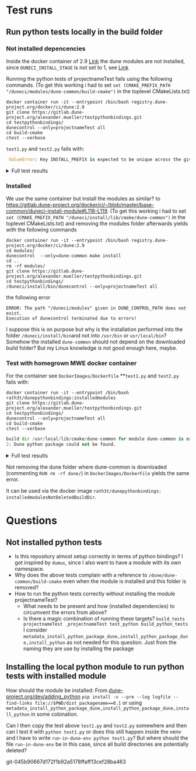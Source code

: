 # Test runs
## Run python tests locally in the build folder 
### Not installed depencencies
Inside the docker container of 2.9 [Link](https://gitlab.dune-project.org/docker/ci/-/blob/master/dune-2.9/Dockerfile) the dune modules are not installed,
since `DUNECI_INSTALL_STAGE` is not set to 1, see [Link](https://gitlab.dune-project.org/docker/ci/-/blob/master/base-common/duneci-install-module#L118-L119)

Running the python tests of projectnameTest fails using the following commands. (To get this working i had to set 
`set (CMAKE_PREFIX_PATH "/duneci/modules/dune-common/build-cmake")` in the toplevel CMakeLists.txt)
```shell
docker container run -it --entrypoint /bin/bash registry.dune-project.org/docker/ci/dune:2.9
git clone https://gitlab.dune-project.org/alexander.mueller/testpythonbindings.git
cd testpythonbindings/
dunecontrol --only=projectnameTest all
cd build-cmake
ctest --verbose
```

`test1.py` and `test2.py` fails with:

```python
 ValueError: Key INSTALL_PREFIX is expected to be unique across the given metadata. Got {'/usr/local', '/duneci/install'}
```

<details>
  <summary>Full test results</summary>

```shell
duneci@e7fac7d916b9:~/testpythonbindings/build-cmake$ ctest --verbose
UpdateCTestConfiguration  from :/duneci/testpythonbindings/build-cmake/DartConfiguration.tcl
Parse Config file:/duneci/testpythonbindings/build-cmake/DartConfiguration.tcl
UpdateCTestConfiguration  from :/duneci/testpythonbindings/build-cmake/DartConfiguration.tcl
Parse Config file:/duneci/testpythonbindings/build-cmake/DartConfiguration.tcl
Test project /duneci/testpythonbindings/build-cmake
Constructing a list of tests
Done constructing a list of tests
Updating test list for fixtures
Added 0 tests to meet fixture requirements
Checking test dependency graph...
Checking test dependency graph end
test 1
Start 1: pytest1

1: Test command: /duneci/testpythonbindings/build-cmake/run-in-dune-env "python" "test1.py"
1: Test timeout computed to be: 3600
1: Comparing build directories of installed dune modules with given build directories
1: DUNE-INFO: Generating dune-py module in /duneci/modules/dune-common/build-cmake/dune-env/.cache/dune-py
1: Help on package projectnameTest:
1:
1: NAME
1:     projectnameTest
1:
1: DESCRIPTION
1:     # SPDX-FileCopyrightText: Copyright © DUNE Project contributors, see file LICENSE.md in module root
1:     # SPDX-License-Identifier: LicenseRef-GPL-2.0-only-with-DUNE-exception
1:
1: PACKAGE CONTENTS
1:     _projectnameTest
1:
1: FUNCTIONS
1:     add(...) method of builtins.PyCapsule instance
1:         add(i: int, j: int) -> int
1:         
1:         A function which adds two numbers
1:
1: FILE
1:     /duneci/testpythonbindings/build-cmake/python/projectnameTest/__init__.py
1:
1:
1: Traceback (most recent call last):
1:   File "/duneci/modules/dune-common/build-cmake/python/dune/common/__init__.py", line 86, in FieldVector
1:     return globals()[fv](values)
1: KeyError: 'FieldVector_3'
1:
1: During handling of the above exception, another exception occurred:
1:
1: Traceback (most recent call last):
1:   File "/duneci/testpythonbindings/projectnameTest/python/test/test1.py", line 17, in <module>
1:     v = FieldVector([0, 1, 2])
1:   File "/duneci/modules/dune-common/build-cmake/python/dune/common/__init__.py", line 90, in FieldVector
1:     cls = _loadVec(includes, typeName).FieldVector
1:   File "/duneci/modules/dune-common/build-cmake/python/dune/common/__init__.py", line 74, in _loadVec
1:     return generator.load(
1:   File "/duneci/modules/dune-common/build-cmake/python/dune/generator/generator.py", line 172, in load
1:     return self.post(moduleName, source, postscript, extraCMake)
1:   File "/duneci/modules/dune-common/build-cmake/python/dune/generator/generator.py", line 124, in post
1:     module = builder.load(moduleName, source, self.typeName[0], extraCMake)
1:   File "/duneci/modules/dune-common/build-cmake/python/dune/generator/cmakebuilder.py", line 374, in load
1:     self.initialize()
1:   File "/duneci/modules/dune-common/build-cmake/python/dune/generator/cmakebuilder.py", line 616, in initialize
1:     super().initialize()
1:   File "/duneci/modules/dune-common/build-cmake/python/dune/generator/cmakebuilder.py", line 213, in initialize
1:     self.build_dunepy_from_template(self.dune_py_dir)
1:   File "/duneci/modules/dune-common/build-cmake/python/dune/generator/cmakebuilder.py", line 448, in build_dunepy_from_template
1:     force = Builder.generate_dunepy_from_template(dunepy_dir, force=force)
1:   File "/duneci/modules/dune-common/build-cmake/python/dune/generator/cmakebuilder.py", line 121, in generate_dunepy_from_template
1:     context["install_prefix"] = metaData.unique_value_across_modules("INSTALL_PREFIX")
1:   File "/duneci/modules/dune-common/build-cmake/python/dune/packagemetadata.py", line 496, in unique_value_across_modules
1:     raise ValueError(f"Key {key} is expected to be unique across the given metadata. Got {values}")
1: ValueError: Key INSTALL_PREFIX is expected to be unique across the given metadata. Got {'/usr/local', '/duneci/install'}
1/2 Test #1: pytest1 ..........................***Failed    0.59 sec
test 2
Start 2: pytest2

2: Test command: /duneci/testpythonbindings/build-cmake/run-in-dune-env "python" "test2.py"
2: Test timeout computed to be: 3600
2: Comparing build directories of installed dune modules with given build directories
2: DUNE-INFO: Generating dune-py module in /duneci/modules/dune-common/build-cmake/dune-env/.cache/dune-py
2: Traceback (most recent call last):
2:   File "/duneci/testpythonbindings/projectnameTest/python/test/test2.py", line 20, in <module>
2:     grid = dune.grid.structuredGrid(lowerLeft,upperRight,elements)
2:   File "/duneci/modules/dune-grid/build-cmake/python/dune/grid/core.py", line 13, in structuredGrid
2:     return yaspGrid(domain, dimgrid=len(lower), coordinates="equidistantoffset")
2:   File "/duneci/modules/dune-grid/build-cmake/python/dune/grid/_grids.py", line 253, in yaspGrid
2:     constructor = equidistantOffsetCoordinates(
2:   File "/duneci/modules/dune-grid/build-cmake/python/dune/grid/_grids.py", line 165, in equidistantOffsetCoordinates
2:     mod = moduleYaspCoordinates(dim,ctype)
2:   File "/duneci/modules/dune-grid/build-cmake/python/dune/grid/_grids.py", line 159, in moduleYaspCoordinates
2:     module = builder.load(moduleName, source, "yasp coordinates dim={dim} ctype={ct}".format(ct = ctype, dim = dim))
2:   File "/duneci/modules/dune-common/build-cmake/python/dune/generator/cmakebuilder.py", line 374, in load
2:     self.initialize()
2:   File "/duneci/modules/dune-common/build-cmake/python/dune/generator/cmakebuilder.py", line 616, in initialize
2:     super().initialize()
2:   File "/duneci/modules/dune-common/build-cmake/python/dune/generator/cmakebuilder.py", line 213, in initialize
2:     self.build_dunepy_from_template(self.dune_py_dir)
2:   File "/duneci/modules/dune-common/build-cmake/python/dune/generator/cmakebuilder.py", line 448, in build_dunepy_from_template
2:     force = Builder.generate_dunepy_from_template(dunepy_dir, force=force)
2:   File "/duneci/modules/dune-common/build-cmake/python/dune/generator/cmakebuilder.py", line 121, in generate_dunepy_from_template
2:     context["install_prefix"] = metaData.unique_value_across_modules("INSTALL_PREFIX")
2:   File "/duneci/modules/dune-common/build-cmake/python/dune/packagemetadata.py", line 496, in unique_value_across_modules
2:     raise ValueError(f"Key {key} is expected to be unique across the given metadata. Got {values}")
2: ValueError: Key INSTALL_PREFIX is expected to be unique across the given metadata. Got {'/usr/local', '/duneci/install'}
2/2 Test #2: pytest2 ..........................***Failed    0.60 sec

0% tests passed, 2 tests failed out of 2

Label Time Summary:
python    =   1.19 sec*proc (2 tests)
quick     =   1.19 sec*proc (2 tests)

Total Test time (real) =   1.19 sec

The following tests FAILED:
1 - pytest1 (Failed)
2 - pytest2 (Failed)
Errors while running CTest
```

</details>

### Installed
We use the same container but install the modules as similar? to https://gitlab.dune-project.org/docker/ci/-/blob/master/base-common/duneci-install-module#L118-L119.
(To get this working i had to set
`set (CMAKE_PREFIX_PATH "/duneci/install/lib/cmake/dune-common")` in the toplevel CMakeLists.txt)
and removing the modules folder afterwards yields with the following commands
```shell
docker container run -it --entrypoint /bin/bash registry.dune-project.org/docker/ci/dune:2.9
cd modules/
dunecontrol  --only=dune-common make install
cd ..
rm -rf modules/
git clone https://gitlab.dune-project.org/alexander.mueller/testpythonbindings.git
cd testpythonbindings/
/duneci/install/bin/dunecontrol --only=projectnameTest all
```
the following error

```
ERROR: The path "/duneci/modules" given in DUNE_CONTROL_PATH does not exist.
Execution of dunecontrol terminated due to errors!
```
I suppose this is on purpose but why is the installation performed into the folder `/duneci/install/bin`and not into `/usr/bin` or `usr/local/bin`?
Somehow the installed `dune-common` should not depend on the downloaded build folder?
But my Linux knowledge is not good enough here, maybe.

### Test with homegrown MWE docker container
For the container see `DockerImages/DockerFile`
**`test1.py` and `test2.py` fails with:

```shell
docker container run -it --entrypoint /bin/bash rath3t/dunepythonbindings:installedmodules
git clone https://gitlab.dune-project.org/alexander.mueller/testpythonbindings.git
cd testpythonbindings/
dunecontrol --only=projectnameTest all
cd build-cmake
ctest --verbose
```



```python
build dir /usr/local/lib/cmake/dune-common for module dune-common is expected to be unique across the given metadata - found /dune/dune-common/build-cmake
2: Dune python package could not be found.
```

<details>
  <summary>Full test results</summary>

```shell
root@e4f98ef9aa1e:/testpythonbindings/build-cmake# ctest --verbose
UpdateCTestConfiguration  from :/testpythonbindings/build-cmake/DartConfiguration.tcl
Parse Config file:/testpythonbindings/build-cmake/DartConfiguration.tcl
UpdateCTestConfiguration  from :/testpythonbindings/build-cmake/DartConfiguration.tcl
Parse Config file:/testpythonbindings/build-cmake/DartConfiguration.tcl
Test project /testpythonbindings/build-cmake
Constructing a list of tests
Done constructing a list of tests
Updating test list for fixtures
Added 0 tests to meet fixture requirements
Checking test dependency graph...
Checking test dependency graph end
test 1
    Start 1: pytest1

1: Test command: /testpythonbindings/build-cmake/run-in-dune-env "python" "test1.py"
1: Test timeout computed to be: 3600
1: Comparing build directories of installed dune modules with given build directories
1: build dir /usr/local/lib/cmake/dune-common for module dune-common is expected to be unique across the given metadata - found /dune/dune-common/build-cmake
1: Dune python package could not be found.
1/2 Test #1: pytest1 ..........................***Skipped   0.10 sec
test 2
    Start 2: pytest2

2: Test command: /testpythonbindings/build-cmake/run-in-dune-env "python" "test2.py"
2: Test timeout computed to be: 3600
2: Comparing build directories of installed dune modules with given build directories
2: build dir /usr/local/lib/cmake/dune-common for module dune-common is expected to be unique across the given metadata - found /dune/dune-common/build-cmake
2: Dune python package could not be found.
2/2 Test #2: pytest2 ..........................***Skipped   0.10 sec

100% tests passed, 0 tests failed out of 2

Label Time Summary:
python    =   0.20 sec*proc (2 tests)
quick     =   0.20 sec*proc (2 tests)

Total Test time (real) =   0.20 sec

The following tests did not run:
          1 - pytest1 (Skipped)
          2 - pytest2 (Skipped)

```

</details>

Not removing the dune folder where dune-common is downloaded (commenting `RUN rm -rf dune/`) in `DockerImages/DockerFile` yields the same error.

It can be used via the docker image `rath3t/dunepythonbindings: installedmodulesNotDeletedBuildDir`.

# Questions
## Not installed python tests
- Is this repository almost setup correctly in terms of python bindings? I got inspired by `dumux`, since I also want to have a module with its own namespace.
- Why does the above tests complain with a reference to `/dune/dune-common/build-cmake` even when the module is installed and this folder is removed?
- How to run the python tests correctly without installing the module projectnameTest? 
  - What needs to be present and how (installed dependencies) to circumvent the errors from above?
  - Is there a magic combination of running these targets?
        ```
        build_tests
        projectnameTest
        _projectnameTest
        test_python
        build_python_tests
        ```
      I consider `metadata_install_python_package_dune,install_python_package_dune,install_python` as not needed for this question. Just from the naming they are use by installing the package

## Installing the local python module to run python tests with installed module
How should the module be installed:
From [dune-project.org/dev/adding_python](https://dune-project.org/dev/adding_python/ )
`pip install -v --pre --log logfile --find-links file://$PWD/dist packagename==0.1` 
or using `metadata_install_python_package_dune,install_python_package_dune,install_python`  in some cobination.

Can I then copy the test above `test1.py` and `test2.py` somewhere and then can I test it with `python test1.py` or does this still happen inside the venv and I have to write
`run-in-dune-env python test1.py`? But where should the file `run-in-dune-env` be in this case, since all build directories are potentially deleted?




git-045b90667d172f1b92a5178ffaff13cef28ba463
